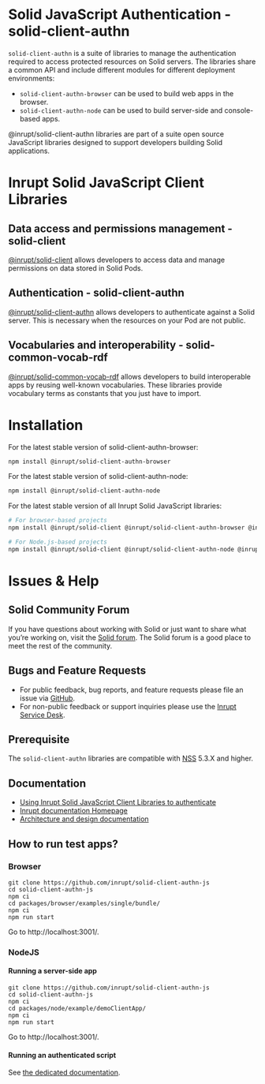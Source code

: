 # Solid JavaScript Authentication - solid-client-authn

`solid-client-authn` is a suite of libraries to manage the authentication required to access protected resources on Solid servers.
The libraries share a common API and include different modules for different deployment environments:

- `solid-client-authn-browser` can be used to build web apps in the browser.
- `solid-client-authn-node` can be used to build server-side and console-based apps.

@inrupt/solid-client-authn libraries are part of a suite open source JavaScript libraries designed to support developers building Solid applications.

# Inrupt Solid JavaScript Client Libraries

## Data access and permissions management - solid-client

[@inrupt/solid-client](https://docs.inrupt.com/client-libraries/solid-client-js/) allows developers to access data and manage permissions on data stored in Solid Pods.

## Authentication - solid-client-authn

[@inrupt/solid-client-authn](https://github.com/inrupt/solid-client-authn) allows developers to authenticate against a Solid server. This is necessary when the resources on your Pod are not public.

## Vocabularies and interoperability - solid-common-vocab-rdf

[@inrupt/solid-common-vocab-rdf](https://github.com/inrupt/solid-common-vocab-rdf) allows developers to build interoperable apps by reusing well-known vocabularies. These libraries provide vocabulary terms as constants that you just have to import.

# Installation

For the latest stable version of solid-client-authn-browser:

```bash
npm install @inrupt/solid-client-authn-browser
```

For the latest stable version of solid-client-authn-node:

```bash
npm install @inrupt/solid-client-authn-node
```

For the latest stable version of all Inrupt Solid JavaScript libraries:

```bash
# For browser-based projects
npm install @inrupt/solid-client @inrupt/solid-client-authn-browser @inrupt/vocab-common-rdf

# For Node.js-based projects
npm install @inrupt/solid-client @inrupt/solid-client-authn-node @inrupt/vocab-common-rdf
```

# Issues & Help

## Solid Community Forum

If you have questions about working with Solid or just want to share what you’re working on, visit the [Solid forum](https://forum.solidproject.org/). The Solid forum is a good place to meet the rest of the community.

## Bugs and Feature Requests

- For public feedback, bug reports, and feature requests please file an issue via [GitHub](https://github.com/inrupt/solid-client-authn/issues/).
- For non-public feedback or support inquiries please use the [Inrupt Service Desk](https://inrupt.atlassian.net/servicedesk).

## Prerequisite

The `solid-client-authn` libraries are compatible with [NSS](https://github.com/solid/node-solid-server/releases/tag/v5.3.0) 5.3.X and higher.

## Documentation

- [Using Inrupt Solid JavaScript Client Libraries to authenticate](https://docs.inrupt.com/developer-tools/javascript/client-libraries/tutorial/authenticate/)
- [Inrupt documentation Homepage](https://docs.inrupt.com/)
- [Architecture and design documentation](./ARCHITECTURE.md)

## How to run test apps?

### Browser

```shell
git clone https://github.com/inrupt/solid-client-authn-js
cd solid-client-authn-js
npm ci
cd packages/browser/examples/single/bundle/
npm ci
npm run start
```
Go to http://localhost:3001/.

### NodeJS

#### Running a server-side app

```shell
git clone https://github.com/inrupt/solid-client-authn-js
cd solid-client-authn-js
npm ci
cd packages/node/example/demoClientApp/
npm ci
npm run start
```
Go to http://localhost:3001/.

#### Running an authenticated script

See [the dedicated documentation](/packages/node/example/bootstrappedApp/README.md).
